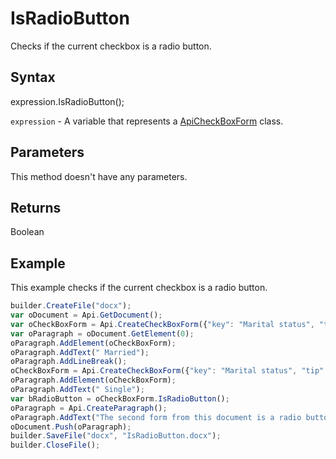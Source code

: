 # IsRadioButton

Checks if the current checkbox is a radio button.

## Syntax

expression.IsRadioButton();

`expression` - A variable that represents a [ApiCheckBoxForm](../ApiCheckBoxForm.md) class.

## Parameters

This method doesn't have any parameters.

## Returns

Boolean

## Example

This example checks if the current checkbox is a radio button.

```javascript
builder.CreateFile("docx");
var oDocument = Api.GetDocument();
var oCheckBoxForm = Api.CreateCheckBoxForm({"key": "Marital status", "tip": "Specify your marital status", "required": true, "placeholder": "Marital status", "radio": true});
var oParagraph = oDocument.GetElement(0);
oParagraph.AddElement(oCheckBoxForm);
oParagraph.AddText(" Married");
oParagraph.AddLineBreak();
oCheckBoxForm = Api.CreateCheckBoxForm({"key": "Marital status", "tip": "Specify your marital status", "required": true, "placeholder": "Marital status", "radio": true});
oParagraph.AddElement(oCheckBoxForm);
oParagraph.AddText(" Single");
var bRadioButton = oCheckBoxForm.IsRadioButton();
oParagraph = Api.CreateParagraph();
oParagraph.AddText("The second form from this document is a radio button: " + bRadioButton);
oDocument.Push(oParagraph);
builder.SaveFile("docx", "IsRadioButton.docx");
builder.CloseFile();
```